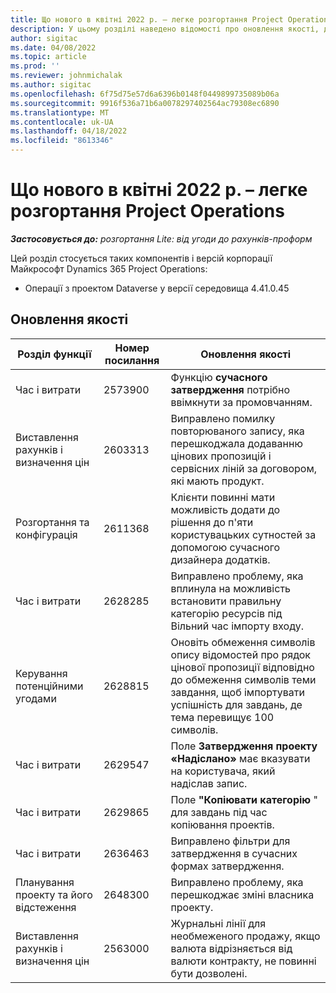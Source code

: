 ```yaml
---
title: Що нового в квітні 2022 р. – легке розгортання Project Operations
description: У цьому розділі наведено відомості про оновлення якості, доступні в квітні 2022 року випуск розгортання Microsoft Dynamics 365 Project Operations Lite.
author: sigitac
ms.date: 04/08/2022
ms.topic: article
ms.prod: ''
ms.reviewer: johnmichalak
ms.author: sigitac
ms.openlocfilehash: 6f75d75e57d6a6396b0148f0449899735089b06a
ms.sourcegitcommit: 9916f536a71b6a0078297402564ac79308ec6890
ms.translationtype: MT
ms.contentlocale: uk-UA
ms.lasthandoff: 04/18/2022
ms.locfileid: "8613346"
---
```

# <a name="whats-new-april-2022---project-operations-lite-deployment"></a>Що нового в квітні 2022 р. – легке розгортання Project Operations

_**Застосовується до:** розгортання Lite: від угоди до рахунків-проформ_

Цей розділ стосується таких компонентів і версій корпорації Майкрософт Dynamics 365 Project Operations:

- Операції з проектом Dataverse у версії середовища 4.41.0.45

## <a name="quality-updates"></a>Оновлення якості

| Розділ функції | Номер посилання | Оновлення якості |
| --- | --- | --- |
| Час і витрати | 2573900 | Функцію **сучасного затвердження** потрібно ввімкнути за промовчанням. |
| Виставлення рахунків і визначення цін | 2603313 | Виправлено помилку повторюваного запису, яка перешкоджала додаванню цінових пропозицій і сервісних ліній за договором, які мають продукт. |
| Розгортання та конфігурація | 2611368 | Клієнти повинні мати можливість додати до рішення до п'яти користувацьких сутностей за допомогою сучасного дизайнера додатків. |
| Час і витрати | 2628285 | Виправлено проблему, яка вплинула на можливість встановити правильну категорію ресурсів під Вільний час імпорту входу. |
| Керування потенційними угодами| 2628815 | Оновіть обмеження символів опису відомостей про рядок цінової пропозиції відповідно до обмеження символів теми завдання, щоб імпортувати успішність для завдань, де тема перевищує 100 символів. |
| Час і витрати| 2629547 | Поле **Затвердження проекту «Надіслано»** має вказувати на користувача, який надіслав запис. |
| Час і витрати| 2629865 | Поле **"Копіювати категорію** " для завдань під час копіювання проектів. |
| Час і витрати| 2636463 | Виправлено фільтри для затвердження в сучасних формах затвердження. |
| Планування проекту та його відстеження | 2648300 | Виправлено проблему, яка перешкоджає зміні власника проекту. |
| Виставлення рахунків і визначення цін | 2563000 | Журнальні лінії для необмеженого продажу, якщо валюта відрізняється від валюти контракту, не повинні бути дозволені. |
